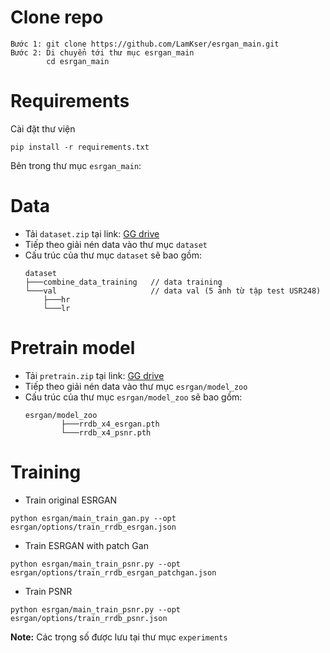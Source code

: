 # Clone repo
```
Bước 1: git clone https://github.com/LamKser/esrgan_main.git
Bước 2: Di chuyển tới thư mục esrgan_main
        cd esrgan_main
```

# Requirements
Cài đặt thư viện
```
pip install -r requirements.txt
```

Bên trong thư mục `esrgan_main`:
# Data
* Tải `dataset.zip` tại link: [GG drive](https://drive.google.com/file/d/1slUHOB8UzCznLFMwfwmzO6_oktbiuvK-/view?usp=sharing)
* Tiếp theo giải nén data vào thư mục `dataset`
* Cấu trúc của thư mục `dataset` sẽ bao gồm:
    ```
    dataset
    ├───combine_data_training   // data training
    └───val                     // data val (5 ảnh từ tập test USR248)
        ├───hr
        └───lr
    ```

# Pretrain model
* Tải `pretrain.zip` tại link: [GG drive](https://drive.google.com/file/d/1T2uQxyzWZPfnMdSYVrD8Jc9w8Dj79PG7/view?usp=sharing)
* Tiếp theo giải nén data vào thư mục `esrgan/model_zoo`
* Cấu trúc của thư mục `esrgan/model_zoo` sẽ bao gồm:
    ```
    esrgan/model_zoo
            ├───rrdb_x4_esrgan.pth  
            └───rrdb_x4_psnr.pth
    ```
# Training

* Train original ESRGAN
```
python esrgan/main_train_gan.py --opt esrgan/options/train_rrdb_esrgan.json
```
* Train ESRGAN with patch Gan
```
python esrgan/main_train_psnr.py --opt esrgan/options/train_rrdb_esrgan_patchgan.json
```

* Train PSNR
```
python esrgan/main_train_psnr.py --opt esrgan/options/train_rrdb_psnr.json
```

**Note:** Các trọng số được lưu tại thư mục `experiments`
